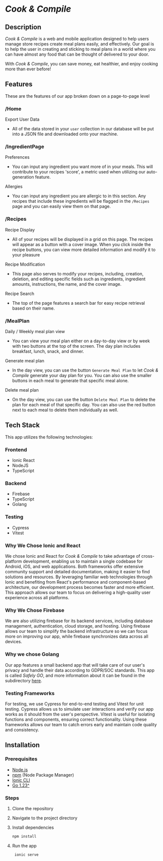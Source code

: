 #  _Cook & Compile_

## Description

_Cook & Compile_ is a web and mobile application designed to help users manage store recipes create meal plans easily, and effectively. Our goal is to help the user in creating and sticking to meal plans in a world where you can have almost any food that can be thought of delivered to your door.

With _Cook & Compile_, you can save money, eat healthier, and enjoy cooking more than ever before!

## Features 

These are the features of our app broken down on a page-to-page level

### /Home

Export User Data
- All of the data stored in your `user` collection in our database will be put into a JSON file and downloaded onto your machine.

### /IngredientPage

Preferences
- You can input any ingredient you want more of in your meals. This will contribute to your recipes 'score', a metric used when utilizing our auto-generation feature.

Allergies
- You can input any ingredient you are allergic to in this section. Any recipes that include these ingredients will be flagged in the `/Recipes` page and you can easily view them on that page.

### /Recipes

Recipe Display
- All of your recipes will be displayed in a grid on this page. The recipes will appear as a button with a cover image. When you click inside the recipe buttons, you can view more detailed information and modify it to your pleasure

Recipe Modification
- This page also serves to modify your recipes, including, creation, deletion, and editing specific fields such as ingredients, ingredient amounts, instructions, the name, and the cover image.

Recipe Search
- The top of the page features a search bar for easy recipe retrieval based on their name.

### /MealPlan

Daily / Weekly meal plan view
- You can view your meal plan either on a day-to-day view or by week with two buttons at the top of the screen. The day plan includes breakfast, lunch, snack, and dinner.

Generate meal plan
- In the day view, you can use the button `Generate Meal Plan` to let _Cook & Compile_ generate your day plan for you. You can also use the smaller buttons in each meal to generate that specific meal alone.

Delete meal plan
- On the day view, you can use the button `Delete Meal Plan` to delete the plan for each meal of that specific day. You can also use the red button next to each meal to delete them individually as well.

## Tech Stack 

This app utilizes the following technologies:
### Frontend
- Ionic React
- NodeJS
- TypeScript

### Backend
- Firebase
- TypeScript
- Golang

### Testing
- Cypress
- Vitest

### Why We Chose Ionic and React
We chose Ionic and React for _Cook & Compile_ to take advantage of cross-platform development, enabling us to maintain a single codebase for Android, iOS, and web applications. Both frameworks offer extensive community support and detailed documentation, making it easier to find solutions and resources. By leveraging familiar web technologies through Ionic and benefiting from React's performance and component-based architecture, our development process becomes faster and more efficient. This approach allows our team to focus on delivering a high-quality user experience across all platforms.

### Why We Chose Firebase
We are also utilizing firebase for its backend services, including database management, authentication, cloud storage, and hosting. Using firebase allows our team to simplify the backend infrastructure so we can focus more on improving our app, while firebase synchronizes data across all devices. 

### Why we chose Golang

Our app features a small backend app that will take care of our user's privacy and handle their data according to GDPR/SOC standards. This app is called _Safely GO_, and more information about it can be found in the subdirectory [here](./capstone/server/README.md).

### Testing Frameworks

For testing, we use Cypress for end-to-end testing and Vitest for unit testing. Cypress allows us to simulate user interactions and verify our app works as it should from the user's perspective. Vitest is useful for isolating functions and components, ensuring correct functionality. Using these frameworks allows our team to catch errors early and maintain code quality and consistency. 

## Installation

### Prerequisites
- [Node.js](https://nodejs.org/en)
- [npm](https://nodejs.org/en) (Node Package Manager)
- [Ionic CLI](https://ionicframework.com/docs/cli)
- [Go 1.23^](https://go.dev/doc/install)

### Steps
1. Clone the repository 
2. Navigate to the project directory
3. Install dependencies
 
   ```bash
   npm install
   ```
4. Run the app
   ```bash
    ionic serve 
   ```



